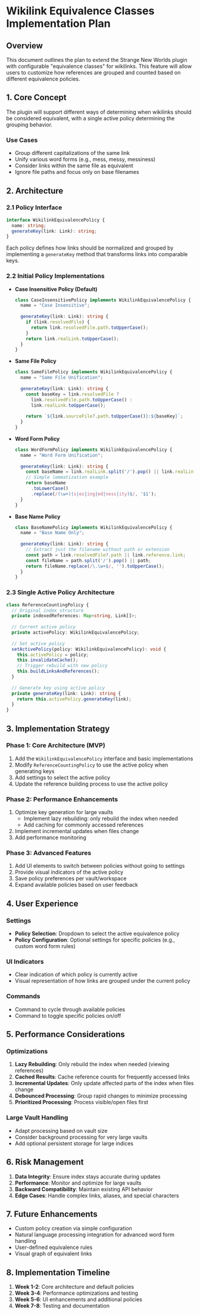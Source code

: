 # Wikilink Equivalence Classes Implementation Plan

## Overview

This document outlines the plan to extend the Strange New Worlds plugin with configurable "equivalence classes" for wikilinks. This feature will allow users to customize how references are grouped and counted based on different equivalence policies.

## 1. Core Concept

The plugin will support different ways of determining when wikilinks should be considered equivalent, with a single active policy determining the grouping behavior.

### Use Cases

- Group different capitalizations of the same link
- Unify various word forms (e.g., mess, messy, messiness)
- Consider links within the same file as equivalent
- Ignore file paths and focus only on base filenames

## 2. Architecture

### 2.1 Policy Interface

```typescript
interface WikilinkEquivalencePolicy {
  name: string;
  generateKey(link: Link): string;
}
```

Each policy defines how links should be normalized and grouped by implementing a `generateKey` method that transforms links into comparable keys.

### 2.2 Initial Policy Implementations

- **Case Insensitive Policy (Default)**
  ```typescript
  class CaseInsensitivePolicy implements WikilinkEquivalencePolicy {
    name = "Case Insensitive";
    
    generateKey(link: Link): string {
      if (link.resolvedFile) {
        return link.resolvedFile.path.toUpperCase();
      }
      return link.realLink.toUpperCase();
    }
  }
  ```

- **Same File Policy**
  ```typescript
  class SameFilePolicy implements WikilinkEquivalencePolicy {
    name = "Same File Unification";
    
    generateKey(link: Link): string {
      const baseKey = link.resolvedFile ? 
        link.resolvedFile.path.toUpperCase() : 
        link.realLink.toUpperCase();
        
      return `${link.sourceFile?.path.toUpperCase()}:${baseKey}`;
    }
  }
  ```

- **Word Form Policy**
  ```typescript
  class WordFormPolicy implements WikilinkEquivalencePolicy {
    name = "Word Form Unification";
    
    generateKey(link: Link): string {
      const baseName = link.realLink.split('/').pop() || link.realLink;
      // Simple lemmatization example
      return baseName
        .toLowerCase()
        .replace(/(\w+)(s|es|ing|ed|ness|ity)$/, '$1');
    }
  }
  ```

- **Base Name Policy**
  ```typescript
  class BaseNamePolicy implements WikilinkEquivalencePolicy {
    name = "Base Name Only";
     
    generateKey(link: Link): string {
      // Extract just the filename without path or extension
      const path = link.resolvedFile?.path || link.reference.link;
      const fileName = path.split('/').pop() || path;
      return fileName.replace(/\.\w+$/, '').toUpperCase();
    }
  }
  ```

### 2.3 Single Active Policy Architecture

```typescript
class ReferenceCountingPolicy {
  // Original index structure
  private indexedReferences: Map<string, Link[]>;
  
  // Current active policy
  private activePolicy: WikilinkEquivalencePolicy;
  
  // Set active policy
  setActivePolicy(policy: WikilinkEquivalencePolicy): void {
    this.activePolicy = policy;
    this.invalidateCache();
    // Trigger rebuild with new policy
    this.buildLinksAndReferences();
  }
  
  // Generate key using active policy
  private generateKey(link: Link): string {
    return this.activePolicy.generateKey(link);
  }
}
```

## 3. Implementation Strategy

### Phase 1: Core Architecture (MVP)

1. Add the `WikilinkEquivalencePolicy` interface and basic implementations
2. Modify `ReferenceCountingPolicy` to use the active policy when generating keys
3. Add settings to select the active policy
4. Update the reference building process to use the active policy

### Phase 2: Performance Enhancements

1. Optimize key generation for large vaults
   - Implement lazy rebuilding: only rebuild the index when needed
   - Add caching for commonly accessed references
2. Implement incremental updates when files change
3. Add performance monitoring

### Phase 3: Advanced Features

1. Add UI elements to switch between policies without going to settings
2. Provide visual indicators of the active policy
3. Save policy preferences per vault/workspace
4. Expand available policies based on user feedback

## 4. User Experience

### Settings

- **Policy Selection**: Dropdown to select the active equivalence policy
- **Policy Configuration**: Optional settings for specific policies (e.g., custom word form rules)

### UI Indicators

- Clear indication of which policy is currently active
- Visual representation of how links are grouped under the current policy

### Commands

- Command to cycle through available policies
- Command to toggle specific policies on/off

## 5. Performance Considerations

### Optimizations

1. **Lazy Rebuilding**: Only rebuild the index when needed (viewing references)
2. **Cached Results**: Cache reference counts for frequently accessed links
3. **Incremental Updates**: Only update affected parts of the index when files change
4. **Debounced Processing**: Group rapid changes to minimize processing
5. **Prioritized Processing**: Process visible/open files first

### Large Vault Handling

- Adapt processing based on vault size
- Consider background processing for very large vaults
- Add optional persistent storage for large indices

## 6. Risk Management

1. **Data Integrity**: Ensure index stays accurate during updates
2. **Performance**: Monitor and optimize for large vaults
3. **Backward Compatibility**: Maintain existing API behavior
4. **Edge Cases**: Handle complex links, aliases, and special characters

## 7. Future Enhancements

- Custom policy creation via simple configuration
- Natural language processing integration for advanced word form handling
- User-defined equivalence rules
- Visual graph of equivalent links

## 8. Implementation Timeline

1. **Week 1-2**: Core architecture and default policies
2. **Week 3-4**: Performance optimizations and testing
3. **Week 5-6**: UI enhancements and additional policies
4. **Week 7-8**: Testing and documentation 